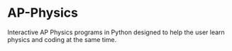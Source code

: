 # AP-Physics
Interactive AP Physics programs in Python designed to help the user learn physics and coding at the same time.
